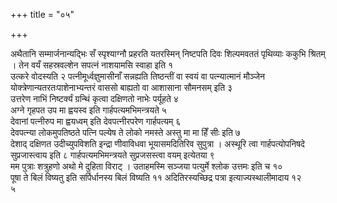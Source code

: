 +++
title = "०५"

+++

 

अथैतानि सम्मार्जनान्यद्भिः सँ स्पृश्याग्नौ प्रहरति यतरस्मिन् निष्टपति
दिवः शिल्पमवततं पृथिव्याः ककुभि श्रितम् । तेन वयँ सहस्रवल्शेन
सपत्नं नाशयामसि स्वाहा इति १   
उत्करे वोदस्यति २
पत्नीमूर्ध्वज्ञुमासीनाँ सन्नह्यति
तिष्ठन्तीं वा स्वयं वा पत्न्यात्मानं मौञ्जेन
योक्त्रेणान्यतरतःपाशेनाभ्यन्तरं
वाससो बाह्यतो वा आशासाना सौमनसम् इति ३   
उत्तरेण नाभिं निष्टर्क्यं
ग्रन्थिं कृत्वा दक्षिणतो नाभेः पर्यूहते ४   
अग्ने गृहपत उप
मा ह्वयस्व इति गार्हपत्यमभिमन्त्रयते ५   
देवानां पत्नीरुप मा ह्वयध्वम् इति
देवपत्नीरपरेण गार्हपत्यम् ६   
देवपत्न्या लोकमुपतिष्ठते पत्नि पल्येष ते
लोको नमस्ते अस्तु मा मा हिँ सीः इति ७   
देशाद् दक्षिणत
उदीच्युपविशति इन्द्रा णीवाविधवा भूयासमदितिरिव
सुपुत्रा । अस्थूरि त्वा गार्हपत्योपनिषदे सुप्रजास्त्वाय इति ८
गार्हपत्यमभिमन्त्रयते सुप्रजसस्त्वा वयम् इत्येतया ९   
मम पुत्राः
शत्रुहणो अथो मे दुहिता विराट् । उताहमस्मि सञ्जया पत्युर्मे श्लोक उत्तमः
इति च १०   
पूषा ते बिलं विष्यतु इति सर्पिर्धानस्य बिलं विष्यति ११
अदितिरस्यच्छिद्र पत्रा इत्याज्यस्थालीमादाय १२   
५
